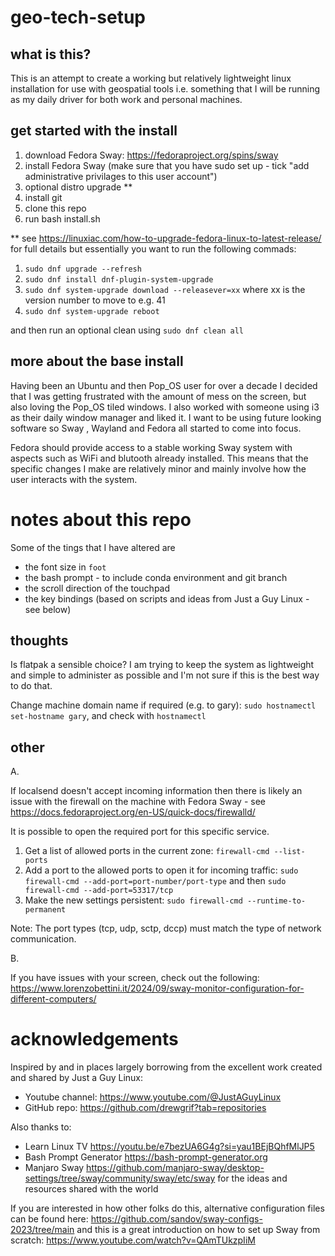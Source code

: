 # geo-tech-setup
## what is this?
This is an attempt to create a working but relatively lightweight linux installation for use with geospatial tools i.e. something that I will be running as my daily driver for both work and personal machines.

## get started with the install 
1) download Fedora Sway: https://fedoraproject.org/spins/sway
2) install Fedora Sway (make sure that you have sudo set up - tick "add administrative privilages to this user account")
3) optional distro upgrade **
4) install git
5) clone this repo 
6) run bash install.sh

** see https://linuxiac.com/how-to-upgrade-fedora-linux-to-latest-release/ for full details but essentially you want to run the following commads:

1) `sudo dnf upgrade --refresh`
2) `sudo dnf install dnf-plugin-system-upgrade`
3) `sudo dnf system-upgrade download --releasever=xx` where xx is the version number to move to e.g. 41
4) `sudo dnf system-upgrade reboot`

and then run an optional clean using `sudo dnf clean all`


## more about the base install
Having been an Ubuntu and then Pop_OS user for over a decade I decided that I was getting frustrated with the amount of mess on the screen, but also loving the Pop_OS tiled windows. I also worked with someone using i3 as their daily window manager and liked it. I want to  be using future looking software so Sway , Wayland and Fedora all started to come into focus. 

Fedora should provide access to a stable working Sway system with aspects such as WiFi and blutooth already installed. This means that the specific changes I make are relatively minor and mainly involve how the user interacts with the system.

# notes about this repo 
Some of the tings that I have altered are 
* the font size in `foot`
* the bash prompt - to include conda environment and git branch 
* the scroll direction of the touchpad
* the key bindings (based on scripts and ideas from Just a Guy Linux - see below)

## thoughts
Is flatpak a sensible choice? I am trying to keep the system as lightweight and simple to administer as possible and I'm not sure if this is the best way to do that.

Change machine domain name if required (e.g. to gary): `sudo hostnamectl set-hostname gary`, and check with `hostnamectl`

## other
A. 

If localsend doesn't accept incoming information then there is likely an issue with the firewall on the machine with Fedora Sway - see https://docs.fedoraproject.org/en-US/quick-docs/firewalld/

It is possible to open the required port for this specific service.

1) Get a list of allowed ports in the current zone: `firewall-cmd --list-ports`
2) Add a port to the allowed ports to open it for incoming traffic: `sudo firewall-cmd --add-port=port-number/port-type` and then `sudo firewall-cmd --add-port=53317/tcp`
3) Make the new settings persistent: `sudo firewall-cmd --runtime-to-permanent`

Note: The port types (tcp, udp, sctp, dccp) must match the type of network communication.

 
B.

If you have issues with your screen, check out the following: https://www.lorenzobettini.it/2024/09/sway-monitor-configuration-for-different-computers/


# acknowledgements
Inspired by and in places largely borrowing from the excellent work created and shared by Just a Guy Linux:
* Youtube channel: https://www.youtube.com/@JustAGuyLinux 
* GitHub repo: https://github.com/drewgrif?tab=repositories

Also thanks to: 
* Learn Linux TV https://youtu.be/e7bezUA6G4g?si=yau1BEjBQhfMlJP5
* Bash Prompt Generator https://bash-prompt-generator.org
* Manjaro Sway https://github.com/manjaro-sway/desktop-settings/tree/sway/community/sway/etc/sway
for the ideas and resources shared with the world

If you are interested in how other folks do this, alternative configuration files can be found here: https://github.com/sandov/sway-configs-2023/tree/main and this is a great introduction on how to set up Sway from scratch: https://www.youtube.com/watch?v=QAmTUkzpIiM